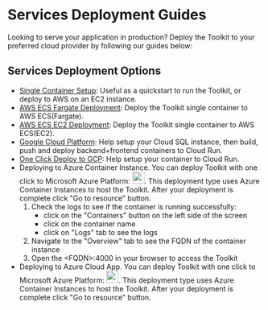 # Services Deployment Guides

Looking to serve your application in production? Deploy the Toolkit to your preferred cloud provider by following our guides below:

## Services Deployment Options
- [Single Container Setup](deployment_guides/single_container.md): Useful as a quickstart to run the Toolkit, or deploy to AWS on an EC2 instance.
- [AWS ECS Fargate Deployment](deployment_guides/aws_ecs_single_container.md): Deploy the Toolkit single container to AWS ECS(Fargate).
- [AWS ECS EC2 Deployment](deployment_guides/aws_ecs_single_container_ec2.md): Deploy the Toolkit single container to AWS ECS(EC2).
- [Google Cloud Platform](deployment_guides/gcp_deployment.md): Help setup your Cloud SQL instance, then build, push and deploy backend+frontend containers to Cloud Run.
- [One Click Deploy to GCP](deployment_guides/gcp_one_click_deployment.md): Help setup your container to Cloud Run.
- Deploying to Azure Container Instance. You can deploy Toolkit with one click to Microsoft Azure Platform: [<img src="https://aka.ms/deploytoazurebutton" height="24px">](https://portal.azure.com/#create/Microsoft.Template/uri/https%3A%2F%2Fraw.githubusercontent.com%2Fcohere-ai%2Fcohere-toolkit%2Fmain%2Fazuredeploy.json).  This deployment type uses Azure Container Instances to host the Toolkit. After your deployment is complete click "Go to resource" button.
   1) Check the logs to see if the container is running successfully:
      - click on the "Containers" button on the left side of the screen
      - click on the container name
      - click on "Logs" tab to see the logs
   2) Navigate to the "Overview" tab to see the FQDN of the container instance
   3) Open the \<FQDN\>:4000 in your browser to access the Toolkit
- Deploying to Azure Cloud App. You can deploy Toolkit with one click to Microsoft Azure Platform: [<img src="https://aka.ms/deploytoazurebutton" height="24px">](https://portal.azure.com/#create/Microsoft.Template/uri/https%3A%2F%2Fraw.githubusercontent.com%2Fcohere-ai%2Fcohere-toolkit%2Fmain%2Fazuredeploy.hpa.json).  This deployment type uses Azure Container Instances to host the Toolkit. After your deployment is complete click "Go to resource" button.

